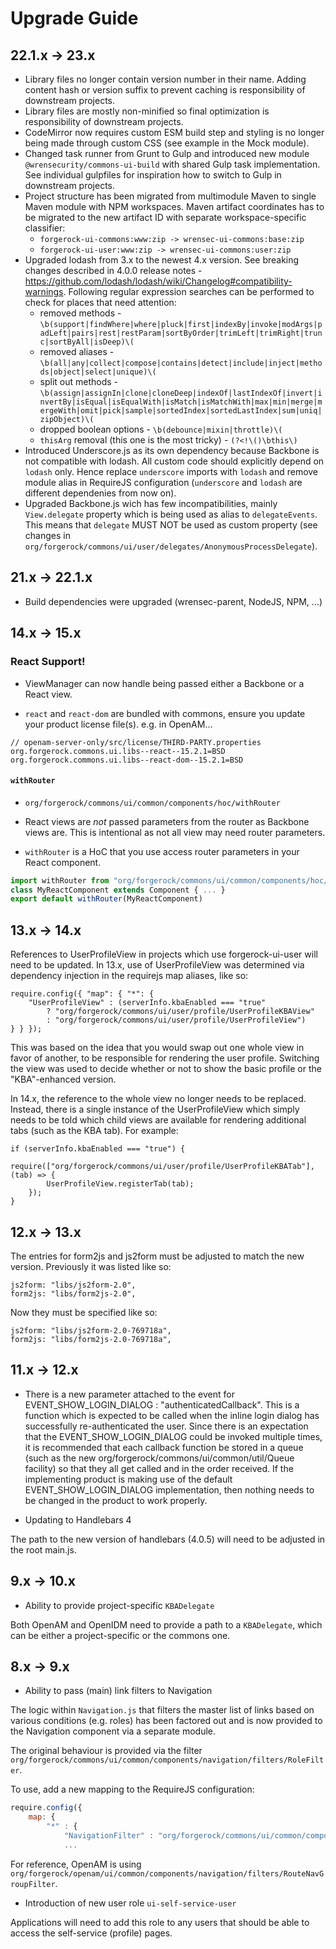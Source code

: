 # Upgrade Guide

## 22.1.x -> 23.x

* Library files no longer contain version number in their name. Adding content hash or version
  suffix to prevent caching is responsibility of downstream projects.
* Library files are mostly non-minified so final optimization is responsibility of downstream
  projects.
* CodeMirror now requires custom ESM build step and styling is no longer being made through
  custom CSS (see example in the Mock module).
* Changed task runner from Grunt to Gulp and introduced new module `@wrensecurity/commons-ui-build`
  with shared Gulp task implementation. See individual gulpfiles for inspiration how to switch
  to Gulp in downstream projects.
* Project structure has been migrated from multimodule Maven to single Maven module with NPM
  workspaces. Maven artifact coordinates has to be migrated to the new artifact ID with separate
  workspace-specific classifier:
  * `forgerock-ui-commons:www:zip -> wrensec-ui-commons:base:zip`
  * `forgerock-ui-user:www:zip -> wrensec-ui-commons:user:zip`
* Upgraded lodash from 3.x to the newest 4.x version. See breaking changes described in 4.0.0
  release notes - https://github.com/lodash/lodash/wiki/Changelog#compatibility-warnings.
  Following regular expression searches can be performed to check for places that need attention:
  * removed methods -
    `\b(support|findWhere|where|pluck|first|indexBy|invoke|modArgs|padLeft|pairs|rest|restParam|sortByOrder|trimLeft|trimRight|trunc|sortByAll|isDeep)\(`
  * removed aliases -
    `\b(all|any|collect|compose|contains|detect|include|inject|methods|object|select|unique)\(`
  * split out methods -
    `\b(assign|assignIn|clone|cloneDeep|indexOf|lastIndexOf|invert|invertBy|isEqual|isEqualWith|isMatch|isMatchWith|max|min|merge|mergeWith|omit|pick|sample|sortedIndex|sortedLastIndex|sum|uniq|zipObject)\(`
  * dropped boolean options -
    `\b(debounce|mixin|throttle)\(`
  * `thisArg` removal (this one is the most tricky) -
    `(?<!\()\bthis\)`
* Introduced Underscore.js as its own dependency because Backbone is not compatible with lodash.
  All custom code should explicitly depend on `lodash` only. Hence replace `underscore` imports
  with `lodash` and remove module alias in RequireJS configuration (`underscore` and `lodash`
  are different dependenies from now on).
* Upgraded Backbone.js wich has few incompatibilities, mainly `View.delegate` property which
  is being used as alias to `delegateEvents`. This means that `delegate` MUST NOT be used
  as custom property (see changes in `org/forgerock/commons/ui/user/delegates/AnonymousProcessDelegate`).


## 21.x -> 22.1.x

* Build dependencies were upgraded (wrensec-parent, NodeJS, NPM, ...)


## 14.x -> 15.x

### React Support!

* ViewManager can now handle being passed either a Backbone or a React view.

* `react` and `react-dom` are bundled with commons, ensure you update your product license file(s). e.g. in OpenAM...
```
// openam-server-only/src/license/THIRD-PARTY.properties
org.forgerock.commons.ui.libs--react--15.2.1=BSD
org.forgerock.commons.ui.libs--react-dom--15.2.1=BSD
```

#### `withRouter`

* `org/forgerock/commons/ui/common/components/hoc/withRouter`

* React views are *not* passed parameters from the router as Backbone views are. This is intentional as not all view may need router parameters.

* `withRouter` is a HoC that you use access router parameters in your React component.
```javascript
import withRouter from "org/forgerock/commons/ui/common/components/hoc/withRouter"
class MyReactComponent extends Component { ... }
export default withRouter(MyReactComponent)
```


## 13.x -> 14.x

References to UserProfileView in projects which use forgerock-ui-user will need to be updated.
In 13.x, use of UserProfileView was determined via dependency injection in the requirejs map aliases, like so:

    require.config({ "map": { "*": {
        "UserProfileView" : (serverInfo.kbaEnabled === "true"
            ? "org/forgerock/commons/ui/user/profile/UserProfileKBAView"
            : "org/forgerock/commons/ui/user/profile/UserProfileView")
    } } });

This was based on the idea that you would swap out one whole view in favor of another, to be responsible
for rendering the user profile. Switching the view was used to decide whether or not to show the basic profile or the "KBA"-enhanced version.

In 14.x, the reference to the whole view no longer needs to be replaced. Instead, there is a single instance of the UserProfileView which simply needs to be told which child views are available for rendering additional tabs (such as the KBA tab). For example:

    if (serverInfo.kbaEnabled === "true") {
        require(["org/forgerock/commons/ui/user/profile/UserProfileKBATab"], (tab) => {
            UserProfileView.registerTab(tab);
        });
    }


## 12.x -> 13.x

The entries for form2js and js2form must be adjusted to match the new version. Previously it was listed like so:

    js2form: "libs/js2form-2.0",
    form2js: "libs/form2js-2.0",

Now they must be specified like so:

    js2form: "libs/js2form-2.0-769718a",
    form2js: "libs/form2js-2.0-769718a",


## 11.x -> 12.x

* There is a new parameter attached to the event for EVENT_SHOW_LOGIN_DIALOG : "authenticatedCallback". This is a function which is expected to be called when the inline login dialog has successfully re-authenticated the user. Since there is an expectation that the EVENT_SHOW_LOGIN_DIALOG could be invoked multiple times, it is recommended that each callback function be stored in a queue (such as the new org/forgerock/commons/ui/common/util/Queue facility) so that they all get called and in the order received. If the implementing product is making use of the default EVENT_SHOW_LOGIN_DIALOG implementation, then nothing needs to be changed in the product to work properly.

* Updating to Handlebars 4

The path to the new version of handlebars (4.0.5) will need to be adjusted in the root main.js.


## 9.x -> 10.x

* Ability to provide project-specific `KBADelegate`

Both OpenAM and OpenIDM need to provide a path to a `KBADelegate`, which can be either a project-specific or the commons one.


## 8.x -> 9.x

* Ability to pass (main) link filters to Navigation

The logic within `Navigation.js` that filters the master list of links based on various conditions (e.g. roles) has been factored out and is now provided to the Navigation component via a separate module.

The original behaviour is provided via the filter `org/forgerock/commons/ui/common/components/navigation/filters/RoleFilter`.

To use, add a new mapping to the RequireJS configuration:

```javascript
require.config({
    map: {
        "*" : {
            "NavigationFilter" : "org/forgerock/commons/ui/common/components/navigation/filters/RoleFilter"
            ...
```

For reference, OpenAM is using `org/forgerock/openam/ui/common/components/navigation/filters/RouteNavGroupFilter`.

* Introduction of new user role `ui-self-service-user`

Applications will need to add this role to any users that should be able to access the self-service (profile) pages.
